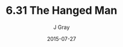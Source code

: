 ---
title: '6.31 The Hanged Man'
alt: 'Mysteries of the Arcana'
date: '2015-07-27'
author: 'J Gray'
artist: 'Keira'
chapter: '6 Void in the Road'
filler: false
---